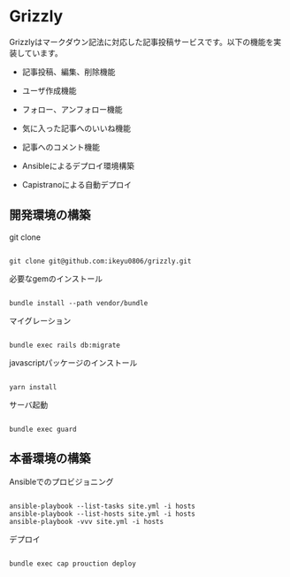 # Grizzly

Grizzlyはマークダウン記法に対応した記事投稿サービスです。以下の機能を実装しています。

- 記事投稿、編集、削除機能

- ユーザ作成機能

- フォロー、アンフォロー機能

- 気に入った記事へのいいね機能

- 記事へのコメント機能

- Ansibleによるデプロイ環境構築

- Capistranoによる自動デプロイ

## 開発環境の構築

git clone

```

git clone git@github.com:ikeyu0806/grizzly.git
```

必要なgemのインストール

```

bundle install --path vendor/bundle
```

マイグレーション

```

bundle exec rails db:migrate
```

javascriptパッケージのインストール

```

yarn install
```

サーバ起動

```

bundle exec guard
```

## 本番環境の構築

Ansibleでのプロビジョニング

```

ansible-playbook --list-tasks site.yml -i hosts
ansible-playbook --list-hosts site.yml -i hosts
ansible-playbook -vvv site.yml -i hosts
```

デプロイ

```

bundle exec cap prouction deploy
```